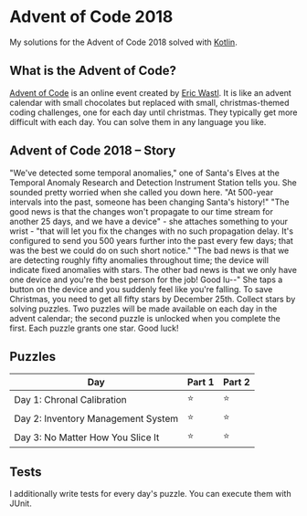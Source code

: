 # Advent of Code 2018
My solutions for the Advent of Code 2018 solved with [Kotlin](https://kotlinlang.org/).

## What is the Advent of Code?
[Advent of Code](https://adventofcode.com/2018) is an online event created by [Eric Wastl](https://twitter.com/ericwastl).
It is like an advent calendar with small chocolates but replaced with small, christmas-themed coding challenges,
one for each day until christmas. They typically get more difficult with each day.
You can solve them in any language you like.

## Advent of Code 2018 – Story
"We've detected some temporal anomalies," one of Santa's Elves at the Temporal Anomaly Research and Detection Instrument
Station tells you. She sounded pretty worried when she called you down here. "At 500-year intervals into the past,
someone has been changing Santa's history!"
"The good news is that the changes won't propagate to our time stream for another 25 days, and we have a device" -
she attaches something to your wrist - "that will let you fix the changes with no such propagation delay.
It's configured to send you 500 years further into the past every few days; that was the best we could do on such short notice."
"The bad news is that we are detecting roughly fifty anomalies throughout time; the device will indicate fixed anomalies with stars.
The other bad news is that we only have one device and you're the best person for the job! Good lu--" She taps a button
on the device and you suddenly feel like you're falling. To save Christmas, you need to get all fifty stars by December 25th.
Collect stars by solving puzzles. Two puzzles will be made available on each day in the advent calendar;
the second puzzle is unlocked when you complete the first. Each puzzle grants one star. Good luck!

## Puzzles
| Day                        	        | Part 1 	| Part 2 	|
|----------------------------	        |--------	|--------	|
| Day 1: Chronal Calibration 	        | ⭐      	| ⭐      	|
| Day 2: Inventory Management System 	| ⭐      	| ⭐      	|
| Day 3: No Matter How You Slice It 	| ⭐      	| ⭐      	|

## Tests
I additionally write tests for every day's puzzle. You can execute them with JUnit.
